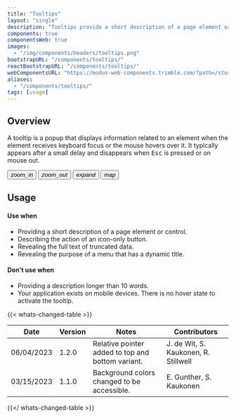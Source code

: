 ```yaml
---
title: "Tooltips"
layout: "single"
description: "Tooltips provide a short description of a page element or control."
components: true
componentsWeb: true
images:
  - "/img/components/headers/tooltips.png"
bootstrapURL: "/components/tooltips/"
reactBootstrapURL: "/components/tooltips/"
webComponentsURL: "https://modus-web-components.trimble.com/?path=/story/components-tooltip--default"
aliases:
  - "/components/tooltips/"
tags: [usage]
---
```


## Overview

A tooltip is a popup that displays information related to an element when the element receives keyboard focus or the mouse hovers over it. It typically appears after a small delay and disappears when <kbd>Esc</kbd> is pressed or on mouse out.

<div style="max-width: max-content">
  <div class="guide-sample">
    <div class="btn-group-vertical">
      <button id="tooltipExample" class="btn btn-icon-only btn-outline-secondary" data-bs-toggle="tooltip" data-bs-placement="right" title="Zoom in">
      <i class="modus-icons notranslate" aria-hidden="true">zoom_in</i>
      </button>
      <button class="btn btn-icon-only btn-outline-secondary" data-bs-toggle="tooltip" data-bs-placement="right" title="Zoom out">
      <i class="modus-icons notranslate" aria-hidden="true">zoom_out</i>
      </button>
      <button class="btn btn-icon-only btn-outline-secondary" data-bs-toggle="tooltip" data-bs-placement="right" title="Expand">
      <i class="modus-icons notranslate" aria-hidden="true">expand</i>
      </button>
      <button class="btn btn-icon-only btn-outline-secondary" data-bs-toggle="tooltip" data-bs-placement="right" title="Toggle layers">
      <i class="modus-icons notranslate" aria-hidden="true">map</i>
      </button>
    </div>
  </div>
</div>

## Usage

#### Use when

- Providing a short description of a page element or control.
- Describing the action of an icon-only button.
- Revealing the full text of truncated data.
- Revealing the purpose of a menu that has a dynamic title.

#### Don't use when

- Providing a description longer than 10 words.
- Your application exists on mobile devices. There is no hover state to activate the tooltip.

{{< whats-changed-table >}}

| Date       | Version | Notes                                             | Contributors                         |
| ---------- | ------- | ------------------------------------------------- | ------------------------------------ |
| 06/04/2023 | 1.2.0   | Relative pointer added to top and bottom variant. | J. de Wit, S. Kaukonen, R. Stillwell |
| 03/15/2023 | 1.1.0   | Background colors changed to be accessible.       | E. Gunther, S. Kaukonen              |

{{</ whats-changed-table >}}
